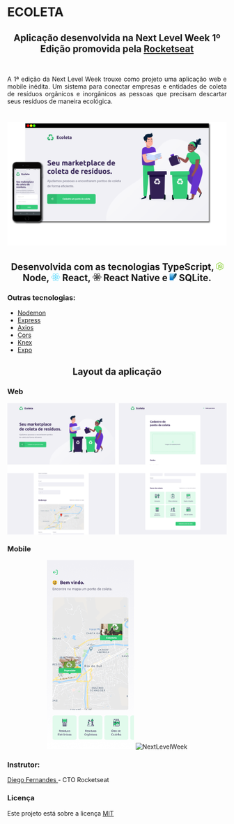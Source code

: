 # ECOLETA


<h2 align="center"> Aplicação desenvolvida na Next Level Week 1º Edição promovida pela <a href="https://rocketseat.com.br/"> Rocketseat </a></h2> <br/>

<p align="justify"> A 1ª edição da Next Level Week trouxe como projeto uma aplicação 
web e mobile inédita. Um sistema para conectar  empresas e entidades de coleta de 
resíduos orgânicos e inorgânicos as pessoas que precisam descartar seus resíduos de maneira ecológica.</p>

<h1 align="center">
    <img alt="NextLevelWeek" title="#NextLevelWeek" src="./assets/Banner.png" />
</h1>

<h2 align="center"> Desenvolvida com as tecnologias TypeScript, <img src="assets/node.png" alt="node" height="18"> Node, 
<img src="assets/react.png" alt="react" height="18"> React, <img src="assets/react-native.png" alt="react-native" height="18"> React Native 
e <img src="assets/sqlite.png" alt="sqlite" height="18"> SQLite.</h2>

<h3> Outras tecnologias: </h3>
<ul>
  <li> <a href="https://www.npmjs.com/package/nodemon/"> Nodemon </a> </li> 
  <li> <a href="https://expressjs.com/pt-br/"> Express </a> </li>
  <li> <a href="https://www.npmjs.com/package/axios"> Axios </a> </li>
  <li> <a href="https://www.npmjs.com/package/cors"> Cors </a> </li>
  <li> <a href="http://knexjs.org/"> Knex </a> </li>
  <li> <a href="https://expo.io/"> Expo </a> </li>  
</ul>

<h2 align="center"> Layout da aplicação </h2>

<h3>Web</h3>

<p align="center" style="display: flex; align-items: flex-start; justify-content: center;">
  <img alt="NextLevelWeek" title="#NextLevelWeek" src="./assets/web.svg" width="1200px">
</p>

<h3>Mobile</h3>
<p align="center">
  <img alt="NextLevelWeek" title="#NextLevelWeek" src="./assets/home-mobile.png" width="200px">

  <img alt="NextLevelWeek" title="#NextLevelWeek" src="./assets/detalhes-mobile.svg" width="200px">
</p>

<h3> Instrutor: </h3> 
<a href="https://github.com/diego3g"> Diego Fernandes </a> - CTO Rocketseat

<h3> Licença </h3>
Este projeto está sobre a licença <a href="https://github.com/PauloHenriqueSousa2020/be-the-hero/blob/master/LICENSE.md"> MIT </a>
